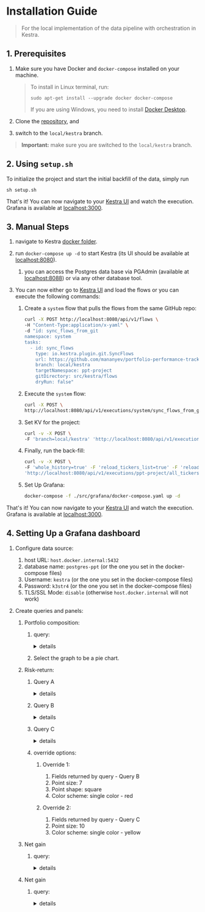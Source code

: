 # Installation Guide

> For the local implementation of the data pipeline with orchestration in Kestra.

## 1. Prerequisites

1. Make sure you have Docker and `docker-compose` installed on your machine.

   > To install in Linux terminal, run:
   >
   > ```sudo apt-get install --upgrade docker docker-compose```
   > 
   > If you are using Windows, you need to install [Docker Desktop](https://www.docker.com/products/docker-desktop/).

2. Clone the [repository](https://github.com/mananyev/portfolio-performance-tracking/tree/local/kestra), and 
3. switch to the `local/kestra` branch.

> **Important:** make sure you are switched to the `local/kestra` branch.


## 2. Using `setup.sh`

To initialize the project and start the initial backfill of the data, simply run

```sh setup.sh```

That's it! You can now navigate to your [Kestra UI](http://localhost:8080) and watch the execution.
Grafana is available at [localhost:3000](http://localhost:3000).


## 3. Manual Steps

1. navigate to Kestra [docker folder](./src/kestra/docker/).
2. run `docker-compose up -d` to start Kestra (its UI should be available at [localhost:8080](http://localhost:8080)).

   1. you can access the Postgres data base via PGAdmin (available at [localhost:8088](http://localhost:8088)) or via any other database tool.

3. You can now either go to [Kestra UI](http://localhost:8080) and load the flows or you can execute the following commands:
   
   1. Create a `system` flow that pulls the flows from the same GitHub repo:

      ```bash
      curl -X POST http://localhost:8080/api/v1/flows \
      -H "Content-Type:application/x-yaml" \
      -d "id: sync_flows_from_git
      namespace: system
      tasks:
        - id: sync_flows
          type: io.kestra.plugin.git.SyncFlows
          url: https://github.com/mananyev/portfolio-performance-tracking
          branch: local/kestra
          targetNamespace: ppt-project
          gitDirectory: src/kestra/flows
          dryRun: false"
      ```
   
   2. Execute the `system` flow:

      ```bash
      curl -X POST \
      http://localhost:8080/api/v1/executions/system/sync_flows_from_git
      ```
   
   3. Set KV for the project:

      ```bash
      curl -v -X POST \
      -F 'branch=local/kestra' 'http://localhost:8080/api/v1/executions/ppt-project/set_postgres_kv'
      ```

   4. Finally, run the back-fill:

      ```bash
      curl -v -X POST \
      -F 'whole_history=true' -F 'reload_tickers_list=true' -F 'reload_portfolio=true' -F 'initialize=true' \
      'http://localhost:8080/api/v1/executions/ppt-project/all_tickers_names'
      ```
   
   5. Set Up Grafana:

      ```bash
      docker-compose -f ./src/grafana/docker-compose.yaml up -d
      ```

That's it! You can now navigate to your [Kestra UI](http://localhost:8080) and watch the execution.
Grafana is available at [localhost:3000](http://localhost:3000).


## 4. Setting Up a Grafana dashboard

1. Configure data source:
   
   1. host URL: `host.docker.internal:5432`
   2. database name: `postgres-ppt` (or the one you set in the docker-compose files)
   3. Username: `kestra` (or the one you set in the docker-compose files)
   4. Password: `k3str4` (or the one you set in the docker-compose files)
   5. TLS/SSL Mode: `disable` (otherwise `host.docker.internal` will not work)

2. Create queries and panels:
   
   1. Portfolio composition:
      
      1. query:
         
         <details>
         <summary>details</summary>

         ```sql
         select ticker, position
         from ppt.stg_portfolio_returns
         where date = (select max(date) from ppt.stg_portfolio_returns);
         ```
         </details>

      2. Select the graph to be a pie chart.
   
   2. Risk-return:
      
      1. Query A
         
         <details>
         <summary>details</summary>

         ```sql
         select
            ticker
            , 100 * mean as "mean return, %"
            , std as "standard deviation"
         from ppt.fct_tickers_stats;
         ```
         </details>

      2. Query B
         
         <details>
         <summary>details</summary>

         ```sql
         select
            'portfolio' as ticker
            , 100 * mean as "mean return, %"
            , std as "standard deviation"
         from ppt.fct_portfolio_stats;
         ```
         </details>

      3. Query C
         
         <details>
         <summary>details</summary>

         ```sql
         select
            ticker
            , 100 * mean as "mean return, %"
            , std as "standard deviation"
         from ppt.fct_components_stats;
         ```
         </details>

      4. override options:
      
         1. Override 1:
            
            1. Fields returned by query - Query B
            2. Point size: 7
            3. Point shape: square
            4. Color scheme: single color - red
         
         2. Override 2:
            
            1. Fields returned by query - Query C
            2. Point size: 10
            3. Color scheme: single color - yellow

   3. Net gain

      1. query: 

         <details>
         <summary>details</summary>

         ```sql
         select
            date
            , net_value
         from ppt.fct_portfolio_dynamics;
         ```
         </details>

   4. Net gain

      1. query: 

         <details>
         <summary>details</summary>

         ```sql
         select
            date
            , cumulative_return * 100
         from ppt.fct_portfolio_dynamics;
         ```
         </details>
